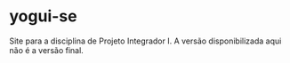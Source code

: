 # yogui-se
Site para a disciplina de Projeto Integrador I. A versão disponibilizada aqui não é a versão final.
